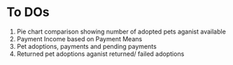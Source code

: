 # To DOs

1. Pie chart comparison showing number of adopted pets aganist available
2. Payment Income based on Payment Means
3. Pet adoptions, payments and pending payments
4. Returned pet adoptions aganist returned/ failed adoptions
